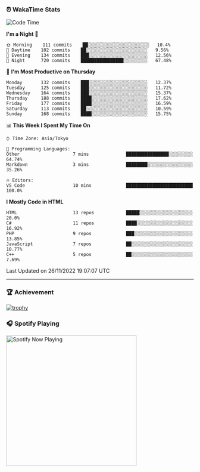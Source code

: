 ### ⏰ WakaTime Stats


<!--START_SECTION:waka-->
![Code Time](http://img.shields.io/badge/Code%20Time-498%20hrs%2017%20mins-blue)

**I'm a Night 🦉** 

```text
🌞 Morning    111 commits    ██░░░░░░░░░░░░░░░░░░░░░░░   10.4% 
🌆 Daytime    102 commits    ██░░░░░░░░░░░░░░░░░░░░░░░   9.56% 
🌃 Evening    134 commits    ███░░░░░░░░░░░░░░░░░░░░░░   12.56% 
🌙 Night      720 commits    ████████████████░░░░░░░░░   67.48%

```
📅 **I'm Most Productive on Thursday** 

```text
Monday       132 commits    ███░░░░░░░░░░░░░░░░░░░░░░   12.37% 
Tuesday      125 commits    ███░░░░░░░░░░░░░░░░░░░░░░   11.72% 
Wednesday    164 commits    ███░░░░░░░░░░░░░░░░░░░░░░   15.37% 
Thursday     188 commits    ████░░░░░░░░░░░░░░░░░░░░░   17.62% 
Friday       177 commits    ████░░░░░░░░░░░░░░░░░░░░░   16.59% 
Saturday     113 commits    ██░░░░░░░░░░░░░░░░░░░░░░░   10.59% 
Sunday       168 commits    ████░░░░░░░░░░░░░░░░░░░░░   15.75%

```


📊 **This Week I Spent My Time On** 

```text
⌚︎ Time Zone: Asia/Tokyo

💬 Programming Languages: 
Other                    7 mins              ████████████████░░░░░░░░░   64.74% 
Markdown                 3 mins              ████████░░░░░░░░░░░░░░░░░   35.26%

🔥 Editors: 
VS Code                  10 mins             █████████████████████████   100.0%

```

**I Mostly Code in HTML** 

```text
HTML                     13 repos            █████░░░░░░░░░░░░░░░░░░░░   20.0% 
C#                       11 repos            ████░░░░░░░░░░░░░░░░░░░░░   16.92% 
PHP                      9 repos             ███░░░░░░░░░░░░░░░░░░░░░░   13.85% 
JavaScript               7 repos             ██░░░░░░░░░░░░░░░░░░░░░░░   10.77% 
C++                      5 repos             ██░░░░░░░░░░░░░░░░░░░░░░░   7.69%

```



 Last Updated on 26/11/2022 19:07:07 UTC
<!--END_SECTION:waka-->

---

### 🏆 Achievement

[![trophy](https://github-profile-trophy.vercel.app/?username=Slime-hatena&theme=flat&no-bg=true&no-frame=true&column=8)](https://github.com/ryo-ma/github-profile-trophy)

### 🎧 Spotify Playing

[<img src="https://spotify-now-playing-slime-hatena.vercel.app/api/spotify-playing" alt="Spotify Now Playing" width="350" />](https://open.spotify.com/user/slime_hatena)

<!--
**Slime-hatena/Slime-hatena** is a ✨ _special_ ✨ repository because its `README.md` (this file) appears on your GitHub profile.

Here are some ideas to get you started:

- 🔭 I’m currently working on ...
- 🌱 I’m currently learning ...
- 👯 I’m looking to collaborate on ...
- 🤔 I’m looking for help with ...
- 💬 Ask me about ...
- 📫 How to reach me: ...
- 😄 Pronouns: ...
- ⚡ Fun fact: ...
-->
